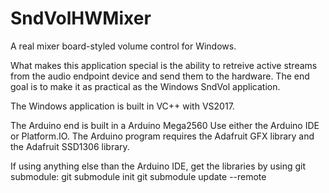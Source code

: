 # SndVolHWMixer

A real mixer board-styled volume control for Windows.

What makes this application special is the ability to retreive active streams from the audio endpoint device and send them to the hardware.
The end goal is to make it as practical as the Windows SndVol application.

The Windows application is built in VC++ with VS2017.

The Arduino end is built in a Arduino Mega2560
Use either the Arduino IDE or Platform.IO.
The Arduino program requires the Adafruit GFX library and the Adafruit SSD1306 library.

If using anything else than the Arduino IDE, get the libraries by using git submodule:
git submodule init
git submodule update --remote 